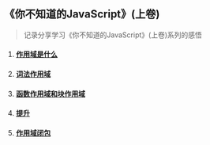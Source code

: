 ## 《你不知道的JavaScript》(上卷)

> 记录分享学习《你不知道的JavaScript》(上卷)系列的感悟

1. #### [作用域是什么](https://jayconscious.github.io/blog/book/dontknowjs/scope.html)
2. #### [词法作用域](https://jayconscious.github.io/blog/book/dontknowjs/lexingscope.html)
3. #### [函数作用域和块作用域](https://jayconscious.github.io/blog/book/dontknowjs/fnblockscope.html)
4. #### [提升](https://jayconscious.github.io/blog/book/dontknowjs/hoisting.html)
5. #### [作用域闭包](https://jayconscious.github.io/blog/book/dontknowjs/scopeclosure.html)